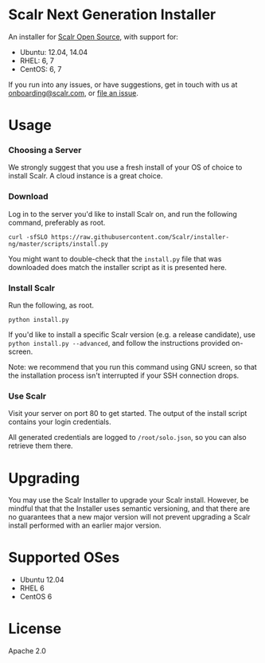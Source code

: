 Scalr Next Generation Installer
===============================

An installer for [Scalr Open Source][0], with support for:

  + Ubuntu: 12.04, 14.04
  + RHEL: 6, 7
  + CentOS: 6, 7

If you run into any issues, or have suggestions, get in touch with us at
onboarding@scalr.com, or [file an issue][1].


Usage
=====

### Choosing a Server ###

We strongly suggest that you use a fresh install of your OS of choice to
install Scalr. A cloud instance is a great choice.

### Download ###

Log in to the server you'd like to install Scalr on, and run the following
command, preferably as root.

    curl -sfSLO https://raw.githubusercontent.com/Scalr/installer-ng/master/scripts/install.py

You might want to double-check that the `install.py` file that was downloaded
does match the installer script as it is presented here.

### Install Scalr ###

Run the following, as root.

    python install.py

If you'd like to install a specific Scalr version (e.g. a release candidate),
use `python install.py --advanced`, and follow the instructions provided
on-screen.

Note: we recommend that you run this command using GNU screen, so that the
installation process isn't interrupted if your SSH connection drops.


### Use Scalr ###

Visit your server on port 80 to get started. The output of the install script
contains your login credentials.

All generated credentials are logged to `/root/solo.json`, so you can
also retrieve them there.


Upgrading
=========

You may use the Scalr Installer to upgrade your Scalr install. However, be
mindful that that the Installer uses semantic versioning, and that there are
no guarantees that a new major version will not prevent upgrading a Scalr
install performed with an earlier major version.


Supported OSes
==============

  + Ubuntu 12.04
  + RHEL 6
  + CentOS 6


License
=======

Apache 2.0


  [0]: https://github.com/Scalr/scalr
  [1]: https://github.com/Scalr/installer-ng/issues
